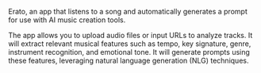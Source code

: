Erato, an app that listens to a song and automatically generates a prompt for use with AI music creation tools.

The app allows you to upload audio files or input URLs to analyze tracks. 
It will extract relevant musical features such as tempo, key signature, genre, instrument recognition, and emotional tone.
It will generate prompts using these features, leveraging natural language generation (NLG) techniques.
